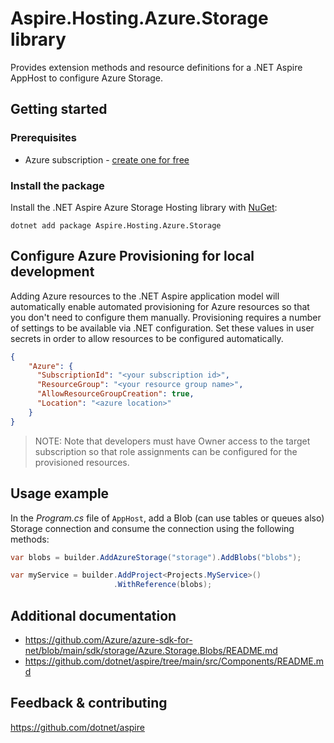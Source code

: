 # Aspire.Hosting.Azure.Storage library

Provides extension methods and resource definitions for a .NET Aspire AppHost to configure Azure Storage.

## Getting started

### Prerequisites

- Azure subscription - [create one for free](https://azure.microsoft.com/free/)

### Install the package

Install the .NET Aspire Azure Storage Hosting library with [NuGet](https://www.nuget.org):

```dotnetcli
dotnet add package Aspire.Hosting.Azure.Storage
```

## Configure Azure Provisioning for local development

Adding Azure resources to the .NET Aspire application model will automatically enable automated provisioning
for Azure resources so that you don't need to configure them manually. Provisioning requires a number of settings
to be available via .NET configuration. Set these values in user secrets in order to allow resources to be configured
automatically.

```json
{
    "Azure": {
      "SubscriptionId": "<your subscription id>",
      "ResourceGroup": "<your resource group name>",
      "AllowResourceGroupCreation": true,
      "Location": "<azure location>"
    }
}
```

> NOTE: Note that developers must have Owner access to the target subscription so that role assignments
>       can be configured for the provisioned resources.

## Usage example

In the _Program.cs_ file of `AppHost`, add a Blob (can use tables or queues also) Storage connection and consume the connection using the following methods:

```csharp
var blobs = builder.AddAzureStorage("storage").AddBlobs("blobs");

var myService = builder.AddProject<Projects.MyService>()
                       .WithReference(blobs);
```

## Additional documentation

* https://github.com/Azure/azure-sdk-for-net/blob/main/sdk/storage/Azure.Storage.Blobs/README.md
* https://github.com/dotnet/aspire/tree/main/src/Components/README.md

## Feedback & contributing

https://github.com/dotnet/aspire
